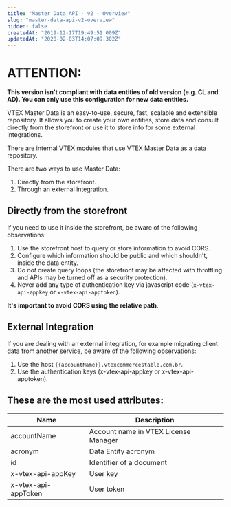 ```yaml
---
title: "Master Data API - v2 - Overview"
slug: "master-data-api-v2-overview"
hidden: false
createdAt: "2019-12-17T19:49:51.009Z"
updatedAt: "2020-02-03T14:07:09.302Z"
---
```

# ATTENTION: 
**This version isn't compliant with data entities of old version (e.g. CL and AD). You can only use this configuration for new data entities.**

VTEX Master Data is an easy-to-use, secure, fast, scalable and extensible repository. It allows you to create your own entities, store data and consult directly from the storefront or use it to store info for some external integrations.

There are internal VTEX modules that use VTEX Master Data as a data repository.

There are two ways to use Master Data:
1. Directly from the storefront.
2. Through an external integration.

## Directly from the storefront
If you need to use it inside the storefront, be aware of the following observations:
1. Use the storefront host to query or store information to avoid CORS.
2. Configure which information should be public and which shouldn't, inside the data entity.
3. Do *not* create query loops (the storefront may be affected with throttling and APIs may be turned off as a security protection).
4. Never add any type of authentication key via javascript code (`x-vtex-api-appkey` or `x-vtex-api-apptoken`).

**It's important to avoid CORS using the relative path**.

## External Integration
If you are dealing with an external integration, for example migrating client data from another service, be aware of the following observations:
1. Use the host `{{accountName}}.vtexcommercestable.com.br`.
2. Use the authentication keys (x-vtex-api-appkey or x-vtex-api-apptoken).

## These are the most used attributes:
| Name | Description |
| -------- | -------- |
| accountName | Account name in VTEX License Manager |
| acronym | Data Entity acronym |
| id | Identifier of a document |
| x-vtex-api-appKey | User key |
| x-vtex-api-appToken | User token |